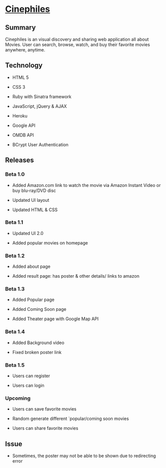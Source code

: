 # [Cinephiles](https://cinephiles.herokuapp.com/)

## Summary

Cinephiles is an visual discovery and sharing web application all about Movies. User can search, browse, watch, and buy their favorite movies anywhere, anytime.

## Technology

* HTML 5

* CSS 3

* Ruby with Sinatra framework

* JavaScript, jQuery & AJAX

* Heroku

* Google API

* OMDB API

* BCrypt User Authentication

## Releases

### Beta 1.0

* Added Amazon.com link to watch the movie via Amazon Instant Video or buy blu-ray/DVD disc

* Updated UI layout

* Updated HTML & CSS

### Beta 1.1

* Updated UI 2.0

* Added popular movies on homepage

### Beta 1.2

* Added about page

* Added result page: has poster & other details/ links to amazon

### Beta 1.3

* Added Popular page

* Added Coming Soon page

* Added Theater page with Google Map API

### Beta 1.4

* Added Background video

* Fixed broken poster link

### Beta 1.5

* Users can register

* Users can login

### Upcoming

* Users can save favorite movies

* Random generate different `popular/coming soon movies
*  Users can share favorite movies

## Issue

* Sometimes, the poster may not be able to be shown due to redirecting error


